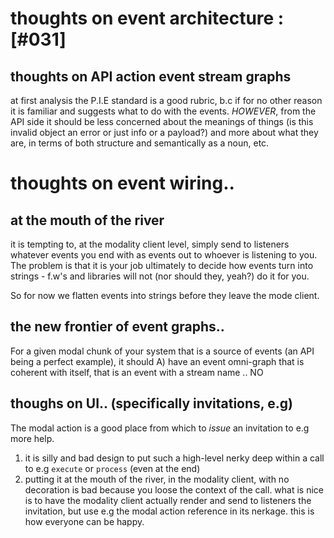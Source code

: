 # thoughts on event architecture :[#031]

## thoughts on API action event stream graphs

at first analysis the P.I.E standard is a good rubric, b.c if for no
other reason it is familiar and suggests what to do with the events.
*HOWEVER*, from the API side it should be less concerned about the
meanings of things (is this invalid object an error or just info
or a payload?) and more about what they are, in terms of both structure
and semantically as a noun, etc.



# thoughts on event wiring..

## at the mouth of the river

it is tempting to, at the modality client level, simply send to listeners
whatever events you end with as events out to whoever is listening to
you. The problem is that it is your job ultimately to decide how events
turn into strings - f.w's and libraries will not (nor should they,
yeah?) do it for you.

So for now we flatten events into strings before they leave the mode
client.



## the new frontier of event graphs..

For a given modal chunk of your system that is a source of events
(an API being a perfect example), it should
A) have an event omni-graph that is coherent with itself, that is
an event with a stream name .. NO



## thoughs on UI.. (specifically invitations, e.g)

The modal action is a good place from which to *issue* an invitation to
e.g more help.
1) it is silly and bad design to put such a high-level nerky deep within
a call to e.g `execute` or `process` (even at the end)
2) putting it at the mouth of the river, in the modality client, with
no decoration is bad because you loose the context of the call. what is
nice is to have the modality client actually render and send to listeners the
invitation, but use e.g the modal action reference in its nerkage.
this is how everyone can be happy.

